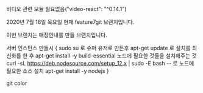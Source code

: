 비디오 관련 모듈 필요없음("video-react": "^0.14.1")


2020년 7월 16일 목요일
현재 feature7git  브랜치입니다.

이번 브랜치는 매장안내를 만들 브랜치입니다.

서버 인스턴스 만들시 {
    sudo su 로 슈퍼 유저로 만든후
    apt-get update 로 설치를 최신화를 한 후
    apt-get install -y build-essential 노드에 필요한 것들을 설치해주는 것
    curl -sL https://deb.nodesource.com/setup_12.x | sudo -E bash -- 로 노드에 필요한 소스 설치
    apt-get install -y nodejs
}

git color